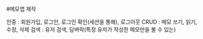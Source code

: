 #메모앱 제작

인증 : 회원가입, 로그인, 로그인 확인(세션을 통해), 로그아웃
CRUD : 메모 쓰기, 읽기, 수정, 삭제
검색 : 유저 검색, 담벼락(특정 유저가 작성한 메모만을 볼 수 있는)
